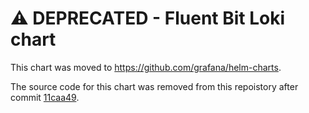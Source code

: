 # ⚠️  DEPRECATED - Fluent Bit Loki chart

This chart was moved to <https://github.com/grafana/helm-charts>.

The source code for this chart was removed from this repoistory after commit [11caa49](https://github.com/grafana/loki/commit/11caa492210c201bd0b0272d9187151be647d3e0).
